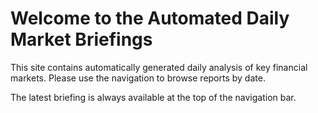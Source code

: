 # Welcome to the Automated Daily Market Briefings

This site contains automatically generated daily analysis of key financial markets. Please use the navigation to browse reports by date.

The latest briefing is always available at the top of the navigation bar.
